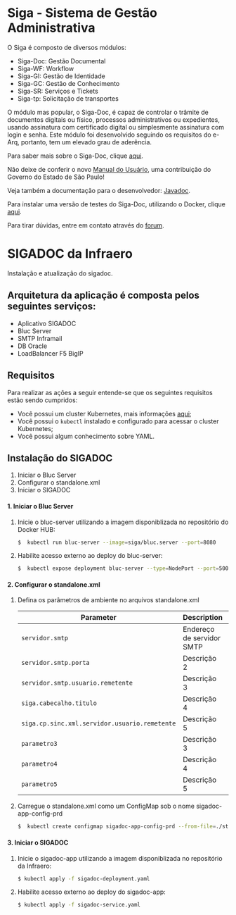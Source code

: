Siga - Sistema de Gestão Administrativa
=======================================

O Siga é composto de diversos módulos:

- Siga-Doc: Gestão Documental
- Siga-WF: Workflow
- Siga-GI: Gestão de Identidade
- Siga-GC: Gestão de Conhecimento
- Siga-SR: Serviços e Tickets
- Siga-tp: Solicitação de transportes

O módulo mas popular, o Siga-Doc, é capaz de controlar o trâmite de documentos digitais ou físico, processos administrativos ou expedientes, usando assinatura com certificado digital ou simplesmente assinatura com login e senha. Este módulo foi desenvolvido seguindo os requisitos do e-Arq, portanto, tem um elevado grau de aderência.

Para saber mais sobre o Siga-Doc, clique [aqui](https://www10.trf2.jus.br/ti/produtos-open-source/o-que-e-o-siga-doc).

Não deixe de conferir o novo [Manual do Usuário](https://sway.com/6tcLGC0jYE7zUSBX), uma contribuição do Governo do Estado de São Paulo!

Veja também a documentação para o desenvolvedor: [Javadoc](http://projeto-siga.github.io/artifacts/javadoc/).

Para instalar uma versão de testes do Siga-Doc, utilizando o Docker, clique [aqui](https://github.com/projeto-siga/docker).

Para tirar dúvidas, entre em contato através do [forum](https://groups.google.com/forum/#!forum/siga-doc).


# SIGADOC da Infraero

Instalação e atualização do sigadoc.

## Arquitetura da aplicação é composta pelos seguintes serviços:

- Aplicativo SIGADOC
- Bluc Server
- SMTP Inframail
- DB Oracle
- LoadBalancer F5 BigIP

## Requisitos

Para realizar as ações a seguir entende-se que os seguintes requisitos estão sendo cumpridos:

- Você possui um cluster Kubernetes, mais informações [aqui](http://kubernetes.io);
- Você possui o `kubectl` instalado e configurado para acessar o cluster Kubernetes;
- Você possui algum conhecimento sobre YAML.

## Instalação do SIGADOC

1. Iniciar o Bluc Server
2. Configurar o standalone.xml
3. Iniciar o SIGADOC

#### 1. Iniciar o Bluc Server

1. Inicie o bluc-server utilizando a imagem disponiblizada no repositório do Docker HUB:

    ````bash
    $  kubectl run bluc-server --image=siga/bluc.server --port=8080
    ````

2. Habilite acesso externo ao deploy do bluc-server:

    ````bash
    $  kubectl expose deployment bluc-server --type=NodePort --port=50010 --nodePort=31060 --target-port=8080
    ````

#### 2. Configurar o standalone.xml

1. Defina os parâmetros de ambiente no arquivos standalone.xml

    | Parameter               | Description                                     | Default                |
    | ----------------------- | ----------------------------------------------- | ---------------------- |
    | `servidor.smtp` | Endereço de servidor SMTP  | `inframail.infraero.gov.br`    |
    | `servidor.smtp.porta`| Descrição 2 | `25`|
    | `servidor.smtp.usuario.remetente`| Descrição 3 | `valor3`|
    | `siga.cabecalho.titulo`| Descrição 4 | `INFRAERO`|
    | `siga.cp.sinc.xml.servidor.usuario.remetente`| Descrição 5 | `valor5`|
    | `parametro3`| Descrição 3 | `valor3`|
    | `parametro4`| Descrição 4 | `valor4`|
    | `parametro5`| Descrição 5 | `valor5`|

2. Carregue o standalone.xml como um ConfigMap sob o nome sigadoc-app-config-prd

    ````bash
    $  kubectl create configmap sigadoc-app-config-prd --from-file=./standalone.xml
    ````

#### 3. Iniciar o SIGADOC

1. Inicie o sigadoc-app utilizando a imagem disponiblizada no repositório da Infraero:

    ````bash
    $ kubectl apply -f sigadoc-deployment.yaml
    ````

2. Habilite acesso externo ao deploy do sigadoc-app:

    ````bash
    $ kubectl apply -f sigadoc-service.yaml
    ````
